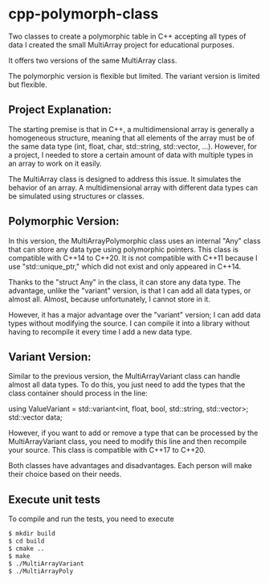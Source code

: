 # cpp-polymorph-class
Two classes to create a polymorphic table in C++ accepting all types of data
I created the small MultiArray project for educational purposes.

It offers two versions of the same MultiArray class.

The polymorphic version is flexible but limited. The variant version is limited but flexible.

## Project Explanation:

The starting premise is that in C++, a multidimensional array is generally a homogeneous structure, meaning that all elements of the array must be of the same data type (int, float, char, std::string, std::vector, ...). However, for a project, I needed to store a certain amount of data with multiple types in an array to work on it easily.

The MultiArray class is designed to address this issue. It simulates the behavior of an array. A multidimensional array with different data types can be simulated using structures or classes.

## Polymorphic Version:

In this version, the MultiArrayPolymorphic class uses an internal "Any" class that can store any data type using polymorphic pointers. This class is compatible with C++14 to C++20. It is not compatible with C++11 because I use "std::unique_ptr," which did not exist and only appeared in C++14.

Thanks to the "struct Any" in the class, it can store any data type. The advantage, unlike the "variant" version, is that I can add all data types, or almost all. Almost, because unfortunately, I cannot store <vector> in it.

However, it has a major advantage over the "variant" version; I can add data types without modifying the source. I can compile it into a library without having to recompile it every time I add a new data type.

## Variant Version:

Similar to the previous version, the MultiArrayVariant class can handle almost all data types. To do this, you just need to add the types that the class container should process in the line:

using ValueVariant = std::variant<int, float, bool, std::string, std::vector<int>>;
std::vector<ValueVariant> data;

However, if you want to add or remove a type that can be processed by the MultiArrayVariant class, you need to modify this line and then recompile your source.
This class is compatible with C++17 to C++20.


Both classes have advantages and disadvantages. Each person will make their choice based on their needs.



## Execute unit tests

To compile and run the tests, you need to execute

```sh
$ mkdir build
$ cd build
$ cmake ..
$ make
$ ./MultiArrayVariant
$ ./MultiArrayPoly
